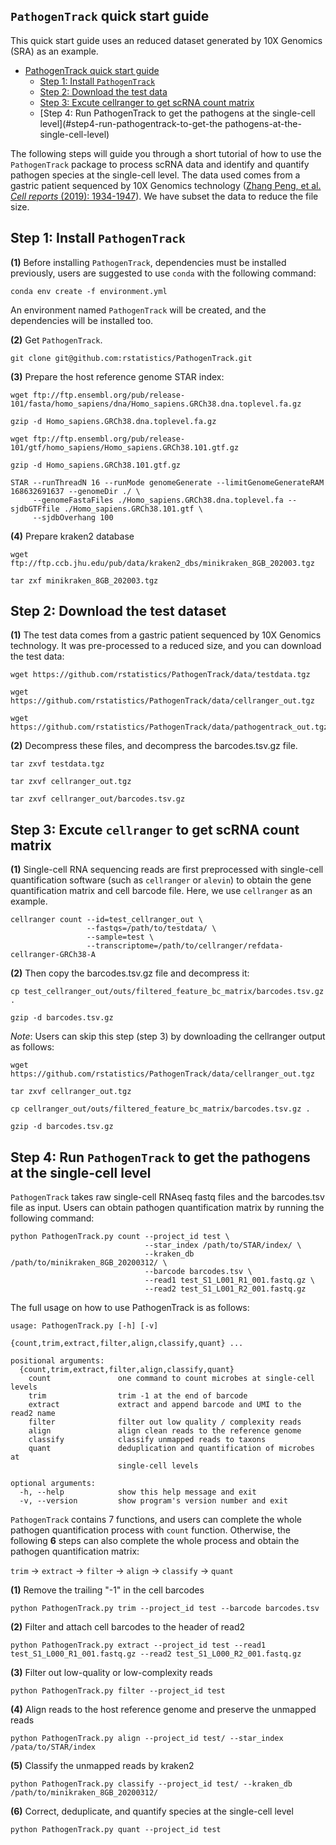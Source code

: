 `PathogenTrack` quick start guide
--------------------

This quick start guide uses an reduced dataset generated by 10X Genomics (SRA) as an example.

- [PathogenTrack quick start guide](#PathogenTrack-quick-start-guide)
  * [Step 1: Install `PathogenTrack`](#step-1-install-pathogentrack)
  * [Step 2: Download the test data](#step-2-download-the-test-data)
  * [Step 3: Excute cellranger to get scRNA count matrix](#step-3-Excute-cellranger-to-get-scRNA-count-matrix)
  * [Step 4: Run PathogenTrack to get the pathogens at the single-cell level](#step4-run-pathogentrack-to-get-the pathogens-at-the-single-cell-level)

The following steps will guide you through a short tutorial of how to use the `PathogenTrack` 
package to process scRNA data and identify and quantify pathogen species at the single-cell level.
The data used comes from a gastric patient sequenced by 10X Genomics technology ([Zhang Peng, et al. 
*Cell reports* (2019): 1934-1947](https://pubmed.ncbi.nlm.nih.gov/31067475/)). We have subset the 
data to reduce the file size.

Step 1: Install `PathogenTrack`
-----------------------------------

**(1)** Before installing `PathogenTrack`, dependencies must be installed previously, users are suggested to
use `conda` with the following command:

```
conda env create -f environment.yml
```
An environment named `PathogenTrack` will be created, and the dependencies will be installed too.

**(2)** Get `PathogenTrack`.
```
git clone git@github.com:rstatistics/PathogenTrack.git
```

**(3)** Prepare the host reference genome STAR index:
```
wget ftp://ftp.ensembl.org/pub/release-101/fasta/homo_sapiens/dna/Homo_sapiens.GRCh38.dna.toplevel.fa.gz

gzip -d Homo_sapiens.GRCh38.dna.toplevel.fa.gz

wget ftp://ftp.ensembl.org/pub/release-101/gtf/homo_sapiens/Homo_sapiens.GRCh38.101.gtf.gz

gzip -d Homo_sapiens.GRCh38.101.gtf.gz

STAR --runThreadN 16 --runMode genomeGenerate --limitGenomeGenerateRAM 168632691637 --genomeDir ./ \
     --genomeFastaFiles ./Homo_sapiens.GRCh38.dna.toplevel.fa --sjdbGTFfile ./Homo_sapiens.GRCh38.101.gtf \
     --sjdbOverhang 100
```

**(4)** Prepare kraken2 database
```
wget ftp://ftp.ccb.jhu.edu/pub/data/kraken2_dbs/minikraken_8GB_202003.tgz

tar zxf minikraken_8GB_202003.tgz
```

Step 2: Download the test dataset
--------------------------------------

**(1)** The test data comes from a gastric patient sequenced by 10X Genomics technology. It was pre-processed to
a reduced size, and you can download the test data:
```
wget https://github.com/rstatistics/PathogenTrack/data/testdata.tgz

wget https://github.com/rstatistics/PathogenTrack/data/cellranger_out.tgz

wget https://github.com/rstatistics/PathogenTrack/data/pathogentrack_out.tgz
```

**(2)** Decompress these files, and decompress the barcodes.tsv.gz file.
```
tar zxvf testdata.tgz

tar zxvf cellranger_out.tgz

tar zxvf cellranger_out/barcodes.tsv.gz
```

Step 3: Excute `cellranger` to get scRNA count matrix
-----------------------------------------------------------

**(1)** Single-cell RNA sequencing reads are first preprocessed with single-cell quantification software (such as `cellranger` or `alevin`) to obtain the gene quantification matrix and cell barcode file. Here, we use `cellranger` as an example.
```
cellranger count --id=test_cellranger_out \
                 --fastqs=/path/to/testdata/ \
                 --sample=test \
                 --transcriptome=/path/to/cellranger/refdata-cellranger-GRCh38-A
```

**(2)** Then copy the barcodes.tsv.gz file and decompress it:
```
cp test_cellranger_out/outs/filtered_feature_bc_matrix/barcodes.tsv.gz .

gzip -d barcodes.tsv.gz
```

*Note*: Users can skip this step (step 3) by downloading the cellranger output as follows:
```
wget https://github.com/rstatistics/PathogenTrack/data/cellranger_out.tgz

tar zxvf cellranger_out.tgz

cp cellranger_out/outs/filtered_feature_bc_matrix/barcodes.tsv.gz .

gzip -d barcodes.tsv.gz
```


Step 4: Run `PathogenTrack` to get the pathogens at the single-cell level
----------------------------------------------------------------------------

`PathogenTrack` takes raw single-cell RNAseq fastq files and the barcodes.tsv file as input. 
Users can obtain pathogen quantification matrix by running the following command:
```
python PathogenTrack.py count --project_id test \
                              --star_index /path/to/STAR/index/ \
                              --kraken_db /path/to/minikraken_8GB_20200312/ \
                              --barcode barcodes.tsv \
                              --read1 test_S1_L001_R1_001.fastq.gz \
                              --read2 test_S1_L001_R2_001.fastq.gz 
```

The full usage on how to use PathogenTrack is as follows:
```
usage: PathogenTrack.py [-h] [-v]
                        {count,trim,extract,filter,align,classify,quant} ...

positional arguments:
  {count,trim,extract,filter,align,classify,quant}
    count               one command to count microbes at single-cell levels
    trim                trim -1 at the end of barcode
    extract             extract and append barcode and UMI to the read2 name
    filter              filter out low quality / complexity reads
    align               align clean reads to the reference genome
    classify            classify unmapped reads to taxons
    quant               deduplication and quantification of microbes at
                        single-cell levels

optional arguments:
  -h, --help            show this help message and exit
  -v, --version         show program's version number and exit
```

`PathogenTrack` contains 7 functions, and users can complete the whole pathogen 
quantification process with `count` function. Otherwise, the following **6** steps can 
also complete the whole process and obtain the pathogen quantification matrix:

`trim` -> `extract` -> `filter` -> `align` -> `classify` -> `quant`

**(1)** Remove the trailing "-1" in the cell barcodes
```
python PathogenTrack.py trim --project_id test --barcode barcodes.tsv
```

**(2)** Filter and attach cell barcodes to the header of read2
```
python PathogenTrack.py extract --project_id test --read1 test_S1_L000_R1_001.fastq.gz --read2 test_S1_L000_R2_001.fastq.gz
```

**(3)** Filter out low-quality or low-complexity reads
```
python PathogenTrack.py filter --project_id test
```

**(4)** Align reads to the host reference genome and preserve the unmapped reads
```
python PathogenTrack.py align --project_id test/ --star_index /pata/to/STAR/index
```

**(5)** Classify the unmapped reads by kraken2
```
python PathogenTrack.py classify --project_id test/ --kraken_db /path/to/minikraken_8GB_20200312/
```

**(6)** Correct, deduplicate, and quantify species at the single-cell level
```
python PathogenTrack.py quant --project_id test
```

